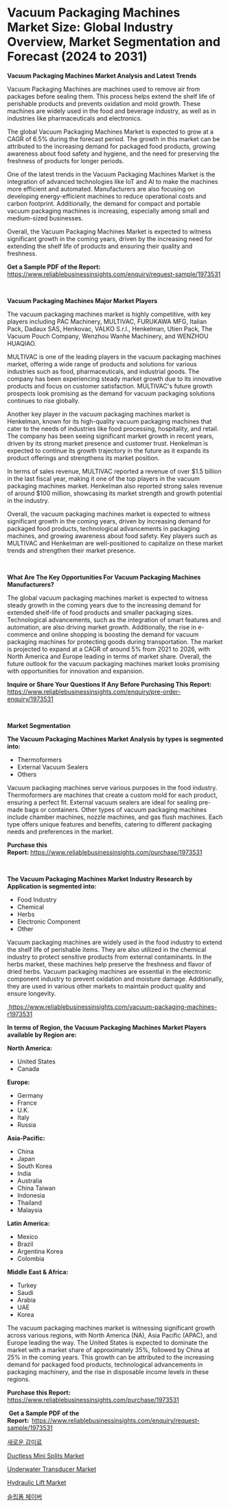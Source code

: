 <p><h1>Vacuum Packaging Machines Market Size: Global Industry Overview, Market Segmentation and Forecast (2024 to 2031)</h1></p><p><strong>Vacuum Packaging Machines Market Analysis and Latest Trends</strong></p>
<p><p>Vacuum Packaging Machines are machines used to remove air from packages before sealing them. This process helps extend the shelf life of perishable products and prevents oxidation and mold growth. These machines are widely used in the food and beverage industry, as well as in industries like pharmaceuticals and electronics.</p><p>The global Vacuum Packaging Machines Market is expected to grow at a CAGR of 6.5% during the forecast period. The growth in this market can be attributed to the increasing demand for packaged food products, growing awareness about food safety and hygiene, and the need for preserving the freshness of products for longer periods.</p><p>One of the latest trends in the Vacuum Packaging Machines Market is the integration of advanced technologies like IoT and AI to make the machines more efficient and automated. Manufacturers are also focusing on developing energy-efficient machines to reduce operational costs and carbon footprint. Additionally, the demand for compact and portable vacuum packaging machines is increasing, especially among small and medium-sized businesses.</p><p>Overall, the Vacuum Packaging Machines Market is expected to witness significant growth in the coming years, driven by the increasing need for extending the shelf life of products and ensuring their quality and freshness.</p></p>
<p><strong>Get a Sample PDF of the Report:&nbsp;</strong> <a href="https://www.reliablebusinessinsights.com/enquiry/request-sample/1973531">https://www.reliablebusinessinsights.com/enquiry/request-sample/1973531</a></p>
<p>&nbsp;</p>
<p><strong>Vacuum Packaging Machines Major Market Players</strong></p>
<p><p>The vacuum packaging machines market is highly competitive, with key players including PAC Machinery, MULTIVAC, FURUKAWA MFG, Italian Pack, Dadaux SAS, Henkovac, VALKO S.r.l., Henkelman, Utien Pack, The Vacuum Pouch Company, Wenzhou Wanhe Machinery, and WENZHOU HUAQIAO.</p><p>MULTIVAC is one of the leading players in the vacuum packaging machines market, offering a wide range of products and solutions for various industries such as food, pharmaceuticals, and industrial goods. The company has been experiencing steady market growth due to its innovative products and focus on customer satisfaction. MULTIVAC's future growth prospects look promising as the demand for vacuum packaging solutions continues to rise globally.</p><p>Another key player in the vacuum packaging machines market is Henkelman, known for its high-quality vacuum packaging machines that cater to the needs of industries like food processing, hospitality, and retail. The company has been seeing significant market growth in recent years, driven by its strong market presence and customer trust. Henkelman is expected to continue its growth trajectory in the future as it expands its product offerings and strengthens its market position.</p><p>In terms of sales revenue, MULTIVAC reported a revenue of over $1.5 billion in the last fiscal year, making it one of the top players in the vacuum packaging machines market. Henkelman also reported strong sales revenue of around $100 million, showcasing its market strength and growth potential in the industry.</p><p>Overall, the vacuum packaging machines market is expected to witness significant growth in the coming years, driven by increasing demand for packaged food products, technological advancements in packaging machines, and growing awareness about food safety. Key players such as MULTIVAC and Henkelman are well-positioned to capitalize on these market trends and strengthen their market presence.</p></p>
<p>&nbsp;</p>
<p><strong>What Are The Key Opportunities For Vacuum Packaging Machines Manufacturers?</strong></p>
<p><p>The global vacuum packaging machines market is expected to witness steady growth in the coming years due to the increasing demand for extended shelf-life of food products and smaller packaging sizes. Technological advancements, such as the integration of smart features and automation, are also driving market growth. Additionally, the rise in e-commerce and online shopping is boosting the demand for vacuum packaging machines for protecting goods during transportation. The market is projected to expand at a CAGR of around 5% from 2021 to 2026, with North America and Europe leading in terms of market share. Overall, the future outlook for the vacuum packaging machines market looks promising with opportunities for innovation and expansion.</p></p>
<p><strong>Inquire or Share Your Questions If Any Before Purchasing This Report:</strong> <a href="https://www.reliablebusinessinsights.com/enquiry/pre-order-enquiry/1973531">https://www.reliablebusinessinsights.com/enquiry/pre-order-enquiry/1973531</a></p>
<p>&nbsp;</p>
<p><strong>Market Segmentation</strong></p>
<p><strong>The Vacuum Packaging Machines Market Analysis by types is segmented into:</strong></p>
<p><ul><li>Thermoformers</li><li>External Vacuum Sealers</li><li>Others</li></ul></p>
<p><p>Vacuum packaging machines serve various purposes in the food industry. Thermoformers are machines that create a custom mold for each product, ensuring a perfect fit. External vacuum sealers are ideal for sealing pre-made bags or containers. Other types of vacuum packaging machines include chamber machines, nozzle machines, and gas flush machines. Each type offers unique features and benefits, catering to different packaging needs and preferences in the market.</p></p>
<p><strong>Purchase this Report:&nbsp;</strong><a href="https://www.reliablebusinessinsights.com/purchase/1973531">https://www.reliablebusinessinsights.com/purchase/1973531</a></p>
<p>&nbsp;</p>
<p><strong>The Vacuum Packaging Machines Market Industry Research by Application is segmented into:</strong></p>
<p><ul><li>Food Industry</li><li>Chemical</li><li>Herbs</li><li>Electronic Component</li><li>Other</li></ul></p>
<p><p>Vacuum packaging machines are widely used in the food industry to extend the shelf life of perishable items. They are also utilized in the chemical industry to protect sensitive products from external contaminants. In the herbs market, these machines help preserve the freshness and flavor of dried herbs. Vacuum packaging machines are essential in the electronic component industry to prevent oxidation and moisture damage. Additionally, they are used in various other markets to maintain product quality and ensure longevity.</p></p>
<p><a href="https://www.reliablebusinessinsights.com/vacuum-packaging-machines-r1973531">&nbsp;https://www.reliablebusinessinsights.com/vacuum-packaging-machines-r1973531</a></p>
<p><strong>In terms of Region, the Vacuum Packaging Machines Market Players available by Region are:</strong></p>
<p>
    <p> <strong> North America: </strong>
        <ul>
            <li>United States</li>
            <li>Canada</li>
        </ul>
        </p> 
    <p> <strong> Europe: </strong>
        <ul>
            <li>Germany</li>
            <li>France</li>
            <li>U.K.</li>
            <li>Italy</li>
            <li>Russia</li>
        </ul>
        </p> 
    <p> <strong> Asia-Pacific: </strong>
        <ul>
            <li>China</li>
            <li>Japan</li>
            <li>South Korea</li>
            <li>India</li>
            <li>Australia</li>
            <li>China Taiwan</li>
            <li>Indonesia</li>
            <li>Thailand</li>
            <li>Malaysia</li>
        </ul>
        </p> 
    <p> <strong> Latin America: </strong>
        <ul>
            <li>Mexico</li>
            <li>Brazil</li>
            <li>Argentina Korea</li>
            <li>Colombia</li>
        </ul>
        </p> 
    <p> <strong> Middle East & Africa: </strong>
        <ul>
            <li>Turkey</li>
            <li>Saudi</li>
            <li>Arabia</li>
            <li>UAE</li>
            <li>Korea</li>
        </ul>
    </p>
    </p>
<p><p>The vacuum packaging machines market is witnessing significant growth across various regions, with North America (NA), Asia Pacific (APAC), and Europe leading the way. The United States is expected to dominate the market with a market share of approximately 35%, followed by China at 25% in the coming years. This growth can be attributed to the increasing demand for packaged food products, technological advancements in packaging machinery, and the rise in disposable income levels in these regions.</p></p>
<p><strong>Purchase this Report: </strong><a href="https://www.reliablebusinessinsights.com/purchase/1973531">https://www.reliablebusinessinsights.com/purchase/1973531</a></p>
<p>&nbsp;<strong>Get a Sample PDF of the Report:&nbsp;&nbsp;</strong><a href="https://www.reliablebusinessinsights.com/enquiry/request-sample/1973531">https://www.reliablebusinessinsights.com/enquiry/request-sample/1973531</a></p>
<p><strong></strong></p>
<p><p><a href="https://github.com/CliftonFisher9067/Market-Research-Report-List-3/blob/main/128375969121.md">새로운 감미료</a></p><p><a href="https://github.com/DeonteStanton2023/Market-Research-Report-List-2/blob/main/ductless-mini-splits-market.md">Ductless Mini Splits Market</a></p><p><a href="https://github.com/ZackaryHalvorson2023/Market-Research-Report-List-2/blob/main/underwater-transducer-market.md">Underwater Transducer Market</a></p><p><a href="https://github.com/Glendatilghmankmgz0rbhwpy/Market-Research-Report-List-3/blob/main/hydraulic-lift-market.md">Hydraulic Lift Market</a></p><p><a href="https://github.com/vskv4779xr1/Market-Research-Report-List-3/blob/main/870583569120.md">슬립폼 페이버</a></p></p>